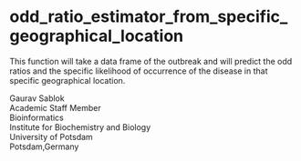 # odd_ratio_estimator_from_specific_geographical_location
This function will take a data frame of the outbreak and will predict the odd ratios and the specific likelihood of occurrence of the disease in that specific geographical location. 

Gaurav Sablok \
Academic Staff Member \
Bioinformatics \
Institute for Biochemistry and Biology \
University of Potsdam \
Potsdam,Germany

